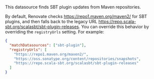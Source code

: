 This datasource finds SBT plugin updates from Maven repositories.

By default, Renovate checks <https://repo1.maven.org/maven2/> for SBT plugins, and then falls back to the legacy URL <https://repo.scala-sbt.org/scalasbt/sbt-plugin-releases>. You can override this behavior by overriding the `registryUrls` setting. For example:

```json
{
  "matchDatasources": ["sbt-plugin"],
  "registryUrls": [
    "https://repo1.maven.org/maven2/",
    "https://oss.sonatype.org/content/repositories/snapshots",
    "https://repo.scala-sbt.org/scalasbt/sbt-plugin-releases"
  ]
}
```
